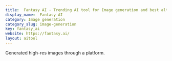 ```yaml
---
title:  Fantasy AI - Trending AI tool for Image generation and best alternatives
display_name:  Fantasy AI
category: Image generation
category_slug: image-generation
key: fantasy_ai
website: https://fantasy.ai/
layout: aitool
---
```


Generated high-res images through a platform.
